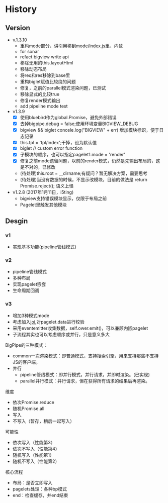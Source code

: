 # History

## Version

- v.1.3.10
	- 重构mode部分，讲引用移到mode/index.js里，内敛
	- for sonar
	- refact bigview write api
	- 移除无用的this.layoutHtml
	- 移除动态布局
	- 将req和res移除到base里
	- 重构biglet赋值比较绕的问题
	- 修复，之前的parallel模式渲染问题，已测试
	- 移除显式的比较true
	- 修复render模式输出
	- add pipeline mode test
- v1.3.9
	- [x] 使用bluebird作为global.Promise，避免外部错误
	- [x] 去掉bigpipe.debug = false;使用环境变量BIGVIEW_DEBUG
	- [x] bigview && biglet conosle.log("BIGVIEW" + err) 增加模块标识，便于日志记录
	- [x] this.tpl = 'tpl/index';干掉，设为默认值
	- [x] biglet // custom error function
	- [x] 子模块的顺序，也可以指定pagelet1.mode = 'render'
	- [x] 修复之前mode遗留问题，以前的render模式，仍然是先输出布局的，这是不对的，已修改
	- (待处理)this.root = __dirname;有疑问？暂无解决方案，需要思考
	- (待处理)当没有数据的时候，不显示改模块，目前的做法是 return Promise.reject(); 语义上怪
- v1.2.8 (2017年1月11日，i5ting)
  - bigview支持错误模块显示，仅限于布局之前
  - Pagelet里触发其他模块

## Desgin 

### v1

- 实现基本功能(pipeline管线模式)

### v2

- pipeline管线模式
- 多种布局
- 实现pagelet嵌套
- 生命周期回调

### v3

- 增加3种模式mode
- 考虑加入[joi](https://github.com/hapijs/joi),对pagelet.data进行校验
- 采用eventemitter收集数据，self.ower.emit()，可以兼顾内嵌pagelet
- 子流程其实也可以考虑顺序或并行，只是意义多大

BigPipe的三种模式：

- common一次渲染模式：即普通模式，支持搜索引擎，用来支持那些不支持JS的客户端。
- 并行
  - pipeline管线模式：即并行模式，并行请求，并即时渲染。(已实现)
  - parallel并行模式：并行请求，但在获得所有请求的结果后再渲染。

维度

- 依次Promise.reduce
- 随机Promise.all
- 写入
- 不写入（暂存，稍后一起写入）

可能性

- 依次写入（性能第3）
- 依次不写入（性能第4）
- 随机写入（性能第1）
- 随机不写入（性能第2）

核心流程

- 布局：是否立即写入
- pagelets处理：各种bp模式
- end：检查缓存，并end结束
